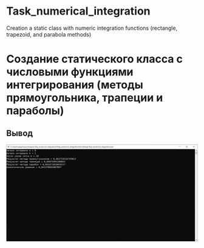 # Task_numerical_integration
Creation a static class with numeric integration functions (rectangle, trapezoid, and parabola methods)
# Создание статического класса с числовыми функциями интегрирования (методы прямоугольника, трапеции и параболы)

## Вывод
![Image alt](https://github.com/albertiq/Task_numerical_integration/blob/master/Task_numerical_integration/Screenshot/scr.jpg)
